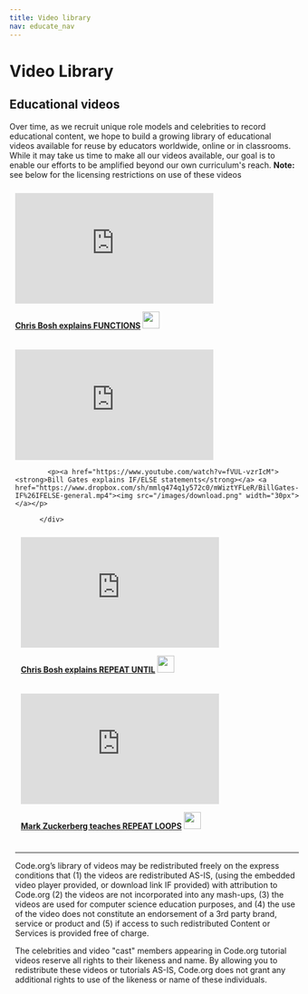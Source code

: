 ```yaml
---
title: Video library
nav: educate_nav
---
```



# Video Library

## Educational videos

Over time, as we recruit unique role models and celebrities to record educational content, we hope to build a growing library of educational videos available for reuse by educators worldwide, online or in classrooms. While it may take us time to make all our videos available, our goal is to enable our efforts to be amplified beyond our own curriculum's reach. **Note:** see below for the licensing restrictions on use of these videos

<div style="float:left; padding:10px">
 
<iframe width="350" height="195" src="https://www.youtubeeducation.com/embed/8T5acEwfJbw?iv_load_policy=3&rel=0&autohide=1&showinfo=0" frameborder="0" allowfullscreen></iframe>
            
<p><a href="https://www.youtube.com/watch?v=8T5acEwfJbw"><strong>Chris Bosh explains FUNCTIONS</strong></a> <a href="https://www.dropbox.com/sh/mmlq474q1y572c0/viyVhu0ik7/Bosh-Functions-general.mp4"><img src="/images/download.png" width="30px"></a></p>
</div>

<div style="float:left; padding:10px">

<iframe width="350" height="195" src="https://www.youtubeeducation.com/embed/fVUL-vzrIcM?iv_load_policy=3&rel=0&autohide=1&showinfo=0" frameborder="0" allowfullscreen></iframe>
            
            <p><a href="https://www.youtube.com/watch?v=fVUL-vzrIcM"><strong>Bill Gates explains IF/ELSE statements</strong></a> <a href="https://www.dropbox.com/sh/mmlq474q1y572c0/mWiztYFLeR/BillGates-IF%26IFELSE-general.mp4"><img src="/images/download.png" width="30px"></a></p>
            
          </div>

<div style='clear:both'></div>

<div style="float:left; padding:10px">

<iframe width="350" height="195" src="https://www.youtubeeducation.com/embed/jsUN0NV5RfQ?iv_load_policy=3&rel=0&autohide=1&showinfo=0" frameborder="0" allowfullscreen></iframe>

<p><a href="https://www.youtube.com/watch?v=jsUN0NV5RfQ"><strong>Chris Bosh explains REPEAT UNTIL</strong></a> <a href="https://www.dropbox.com/sh/mmlq474q1y572c0/DsK7LCOiDK/Bosh-repeat-general.mp4"><img src="/images/download.png" width="30px"></a></p>
</div>

<div style="float:left; padding:10px">

<iframe width="350" height="195" src="https://www.youtubeeducation.com/embed/hYvcoRkAkOU?iv_load_policy=3&rel=0&autohide=1&showinfo=0" frameborder="0" allowfullscreen></iframe>

<p><a href="https://www.youtube.com/watch?v=hYvcoRkAkOU"><strong>Mark Zuckerberg teaches REPEAT LOOPS</strong></a> <a href="https://www.dropbox.com/sh/mmlq474q1y572c0/Gb3xnOXsDr/Zuck-repeat-loops.mp4"><img src="/images/download.png" width="30px"></a></p>
</div>

<div style='clear:both'></div>


---

Code.org’s library of videos may be redistributed freely on the express conditions that (1) the videos are redistributed AS-IS, (using the embedded video player provided, or download link IF provided) with attribution to Code.org (2) the videos are not incorporated into any mash-ups, (3) the videos are used for computer science education purposes, and (4) the use of the video does not constitute an endorsement of a 3rd party brand, service or product and (5) if access to such redistributed Content or Services is provided free of charge.

The celebrities and video "cast" members appearing in Code.org tutorial videos reserve all rights to their likeness and name. By allowing you to redistribute these videos or tutorials AS-IS, Code.org does not grant any additional rights to use of the likeness or name of these individuals.

